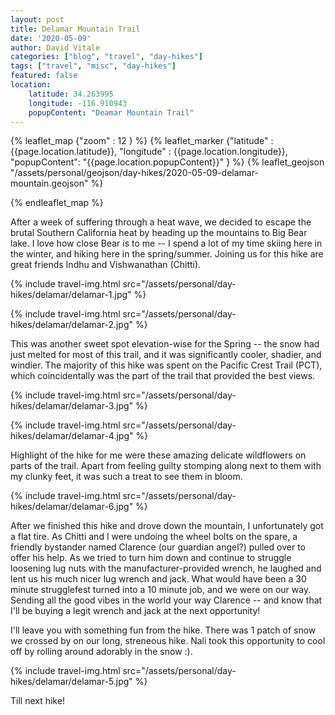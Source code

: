 ```yaml
---
layout: post
title: Delamar Mountain Trail
date: '2020-05-09' 
author: David Vitale
categories: ["blog", "travel", "day-hikes"]
tags: ["travel", "misc", "day-hikes"]
featured: false
location:
    latitude: 34.263995 
    longitude: -116.910943
    popupContent: "Deamar Mountain Trail"
---
```

{% leaflet_map {"zoom" : 12 } %}
    {% leaflet_marker {"latitude" : {{page.location.latitude}},
                       "longitude" : {{page.location.longitude}},
                       "popupContent": "{{page.location.popupContent}}" } %} 
    {% leaflet_geojson "/assets/personal/geojson/day-hikes/2020-05-09-delamar-mountain.geojson" %}

{% endleaflet_map %}

After a week of suffering through a heat wave, we decided to escape the brutal Southern California heat by heading up the mountains to Big Bear lake. I love how close Bear is to me -- I spend a lot of my time skiing here in the winter, and hiking here in the spring/summer. Joining us for this hike are great friends Indhu and Vishwanathan (Chitti).

{% include travel-img.html src="/assets/personal/day-hikes/delamar/delamar-1.jpg" %}

{% include travel-img.html src="/assets/personal/day-hikes/delamar/delamar-2.jpg" %}

This was another sweet spot elevation-wise for the Spring -- the snow had just melted for most of this trail, and it was significantly cooler, shadier, and windier. The majority of this hike was spent on the Pacific Crest Trail (PCT), which coincidentally was the part of the trail that provided the best views.

{% include travel-img.html src="/assets/personal/day-hikes/delamar/delamar-3.jpg" %}

{% include travel-img.html src="/assets/personal/day-hikes/delamar/delamar-4.jpg" %}

Highlight of the hike for me were these amazing delicate wildflowers on parts of the trail. Apart from feeling guilty stomping along next to them with my clunky feet, it was such a treat to see them in bloom.

{% include travel-img.html src="/assets/personal/day-hikes/delamar/delamar-6.jpg" %}

After we finished this hike and drove down the mountain, I unfortunately got a flat tire. As Chitti and I were undoing the wheel bolts on the spare, a friendly bystander named Clarence (our guardian angel?) pulled over to offer his help. As we tried to turn him down and continue to struggle loosening lug nuts with the manufacturer-provided wrench, he laughed and lent us his much nicer lug wrench and jack. What would have been a 30 minute strugglefest turned into a 10 minute job, and we were on our way. Sending all the good vibes in the world your way Clarence -- and know that I'll be buying a legit wrench and jack at the next opportunity!

I'll leave you with something fun from the hike. There was 1 patch of snow we crossed by on our long, streneous hike. Nali took this opportunity to cool off by rolling around adorably in the snow  :).

{% include travel-img.html src="/assets/personal/day-hikes/delamar/delamar-5.jpg" %}

Till next hike!

